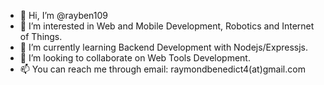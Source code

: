 - 👋 Hi, I’m @rayben109
- 👀 I’m interested in Web and Mobile Development, Robotics and Internet of Things.
- 🌱 I’m currently learning Backend Development with Nodejs/Expressjs.
- 💞️ I’m looking to collaborate on Web Tools Development.
- 📫 You can reach me through email: raymondbenedict4(at)gmail.com

<!---
rayben109/rayben109 is a ✨ special ✨ repository because its `README.md` (this file) appears on your GitHub profile.
You can click the Preview link to take a look at your changes.
--->
